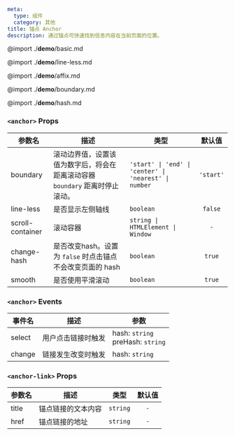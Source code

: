 ```yaml
meta:
  type: 组件
  category: 其他
title: 锚点 Anchor
description: 通过锚点可快速找到信息内容在当前页面的位置。
```

@import ./__demo__/basic.md

@import ./__demo__/line-less.md

@import ./__demo__/affix.md

@import ./__demo__/boundary.md

@import ./__demo__/hash.md


### `<anchor>` Props

|参数名|描述|类型|默认值|
|---|---|---|:---:|
|boundary|滚动边界值，设置该值为数字后，将会在距离滚动容器 `boundary` 距离时停止滚动。|`'start' \| 'end' \| 'center' \| 'nearest' \| number`|`'start'`|
|line-less|是否显示左侧轴线|`boolean`|`false`|
|scroll-container|滚动容器|`string \| HTMLElement \| Window`|`-`|
|change-hash|是否改变hash。设置为 `false` 时点击锚点不会改变页面的 hash|`boolean`|`true`|
|smooth|是否使用平滑滚动|`boolean`|`true`|
### `<anchor>` Events

|事件名|描述|参数|
|---|---|---|
|select|用户点击链接时触发|hash: `string`<br>preHash: `string`|
|change|链接发生改变时触发|hash: `string`|




### `<anchor-link>` Props

|参数名|描述|类型|默认值|
|---|---|---|:---:|
|title|锚点链接的文本内容|`string`|`-`|
|href|锚点链接的地址|`string`|`-`|


